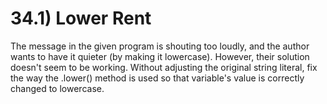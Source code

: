 # 34.1) Lower Rent

The message in the given program is shouting too loudly, and the author wants to
have it quieter (by making it lowercase). However, their solution doesn't seem
to be working. Without adjusting the original string literal, fix the way the
.lower() method is used so that variable's value is correctly changed to
lowercase.
